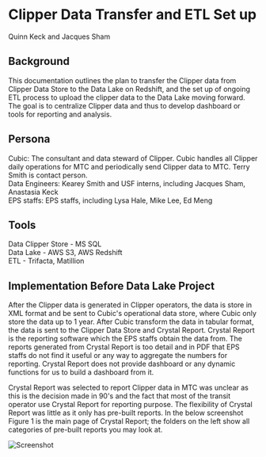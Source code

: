 # Clipper Data Transfer and ETL Set up
Quinn Keck and Jacques Sham<br>

## Background

This documentation outlines the plan to transfer the Clipper data from Clipper Data Store to the Data Lake on Redshift, and the set up of ongoing ETL process to upload the clipper data to the Data Lake moving forward. The goal is to centralize Clipper data and thus to develop dashboard or tools for reporting and analysis. 

## Persona
Cubic: The consultant and data steward of Clipper. Cubic handles all Clipper daily operations for MTC and periodically send Clipper data to MTC. Terry Smith is contact person.
<br>
Data Engineers: Kearey Smith and USF interns, including Jacques Sham, Anastasia Keck
<br>
EPS staffs: EPS staffs, including Lysa Hale, Mike Lee, Ed Meng

## Tools
Data Clipper Store - MS SQL<br>
Data Lake - AWS S3, AWS Redshift<br>
ETL - Trifacta, Matillion<br>

## Implementation Before Data Lake Project
After the Clipper data is generated in Clipper operators, the data is store in XML format and be sent to Cubic's operational data store, where Cubic only store the data up to 1 year. After Cubic transform the data in tabular format, the data is sent to the Clipper Data Store and Crystal Report. Crystal Report is the reporting software which the EPS staffs obtain the data from. The reports generated from Crystal Report is too detail and in PDF that EPS staffs do not find it useful or any way to aggregate the numbers for reporting. Crystal Report does not provide dashboard or any dynamic functions for us to build a dashboard from it.
<br>

Crystal Report was selected to report Clipper data in MTC was unclear as this is the decision made in 90's and the fact that most of the transit operator use Crystal Report for reporting purpose. The flexibility of Crystal Report was little as it only has pre-built reports. In the below screenshot Figure 1 is the main page of Crystal Report; the folders on the left show all categories of pre-built reports you may look at.
<br>

![Screenshot](/fig1.png)